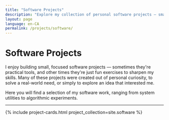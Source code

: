 ```yaml
---
title: "Software Projects"
description: "Explore my collection of personal software projects — small utilities, learning experiments, and practical tools built for fun and functionality."
layout: page
language: en-CA
permalink: /projects/software/
---
```


# Software Projects

I enjoy building small, focused software projects — sometimes they're practical tools, and other times they're just fun exercises to sharpen my skills.
Many of these projects were created out of personal curiosity, to solve a real-world need, or simply to explore an idea that interested me.

Here you will find a selection of my software work, ranging from system utilities to algorithmic experiments.

---

{% include project-cards.html project_collection=site.software %}

